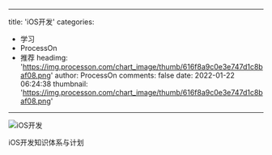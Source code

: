 
---
title: 'iOS开发'
categories: 
 - 学习
 - ProcessOn
 - 推荐
headimg: 'https://img.processon.com/chart_image/thumb/616f8a9c0e3e747d1c8baf08.png'
author: ProcessOn
comments: false
date: 2022-01-22 06:24:38
thumbnail: 'https://img.processon.com/chart_image/thumb/616f8a9c0e3e747d1c8baf08.png'
---

<div>   
<img class="thumb" alt="iOS开发" src="https://img.processon.com/chart_image/thumb/616f8a9c0e3e747d1c8baf08.png" referrerpolicy="no-referrer">
<p>iOS开发知识体系与计划</p>  
</div>
            